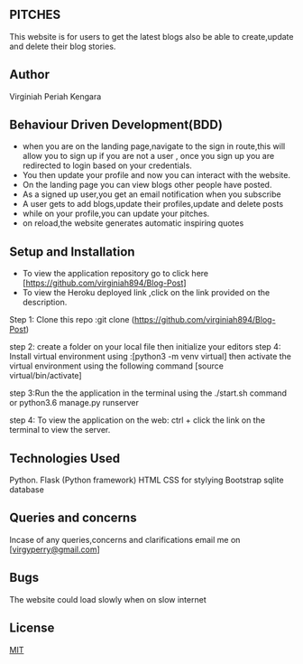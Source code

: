 ##  PITCHES
This website is for users to get the latest blogs also be able to create,update and delete their blog stories.

## Author
Virginiah Periah Kengara

## Behaviour Driven Development(BDD)
* when you are on the landing page,navigate to the sign in route,this will allow you to sign up if you are not a user , once you sign up you are redirected to login based on your credentials.
* You then update your profile and now you can interact with the website. 
* On the landing page you can view blogs other people have posted.
* As a signed up user,you get an email notification when you subscribe 
* A user gets to add blogs,update their profiles,update and delete posts
* while on your profile,you can update your pitches.
* on reload,the website generates automatic inspiring quotes

## Setup and Installation
* To view the application repository go to click here
[https://github.com/virginiah894/Blog-Post]  
* To view the Heroku deployed link ,click on the link provided on the description.

Step 1: Clone this repo :git clone (https://github.com/virginiah894/Blog-Post)

step 2: create a folder on your local file then initialize your editors
step 4: Install virtual environment using :[python3 -m venv virtual] then activate the virtual environment using the following command [source virtual/bin/activate]

step 3:Run the the application in the terminal using the ./start.sh command or python3.6 manage.py runserver

step 4: To view the application on the web: ctrl + click the link on the terminal to view the server.

## Technologies Used
Python.
Flask (Python framework)
HTML
CSS for stylying
Bootstrap
sqlite database

## Queries and concerns
Incase of any queries,concerns and clarifications email me on 
[virgyperry@gmail.com]
## Bugs
The website could load slowly when on slow internet

## License
 [MIT](https://github.com/virginiah894/Pitches/blob/master/LICENSE)